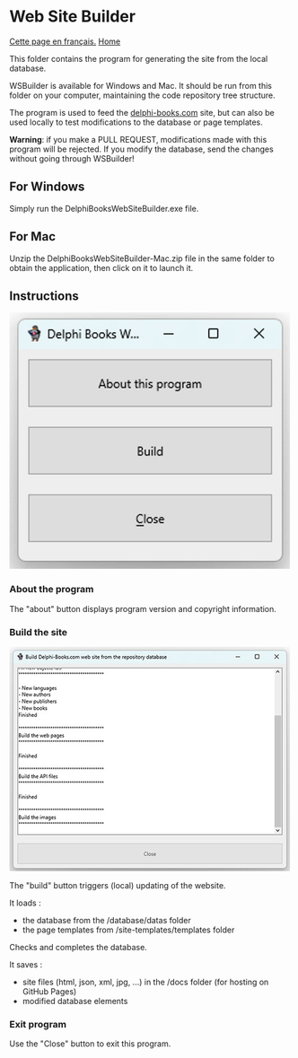 # Web Site Builder

[Cette page en français.](LISEZMOI.md) [Home](../README.md)

This folder contains the program for generating the site from the local database.

WSBuilder is available for Windows and Mac. It should be run from this folder on your computer, maintaining the code repository tree structure.

The program is used to feed the [delphi-books.com](https://delphi-books.com) site, but can also be used locally to test modifications to the database or page templates.

**Warning**: if you make a PULL REQUEST, modifications made with this program will be rejected. If you modify the database, send the changes without going through WSBuilder!

## For Windows

Simply run the DelphiBooksWebSiteBuilder.exe file.

## For Mac

Unzip the DelphiBooksWebSiteBuilder-Mac.zip file in the same folder to obtain the application, then click on it to launch it.

## Instructions

![WSBuilder main screen](images/main-screen.jpg)

### About the program

The "about" button displays program version and copyright information.

### Build the site

![WSBuilder build screen](images/builder-screen.jpg)

The "build" button triggers (local) updating of the website.

It loads :
- the database from the /database/datas folder
- the page templates from /site-templates/templates folder

Checks and completes the database.

It saves :
- site files (html, json, xml, jpg, ...) in the /docs folder (for hosting on GitHub Pages)
- modified database elements

### Exit program

Use the "Close" button to exit this program.
